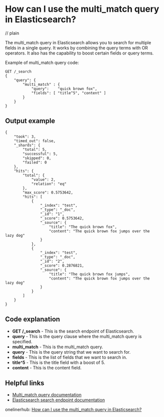 # How can I use the multi_match query in Elasticsearch?
// plain

The multi_match query in Elasticsearch allows you to search for multiple fields in a single query. It works by combining the query terms with OR operators. It also has the capability to boost certain fields or query terms.

Example of multi_match query code:
```
GET /_search
{
    "query": {
        "multi_match" : {
            "query":    "quick brown fox",
            "fields": [ "title^5", "content" ]
        }
    }
}
```
## Output example

```
{
    "took": 3,
    "timed_out": false,
    "_shards": {
        "total": 5,
        "successful": 5,
        "skipped": 0,
        "failed": 0
    },
    "hits": {
        "total": {
            "value": 2,
            "relation": "eq"
        },
        "max_score": 0.5753642,
        "hits": [
            {
                "_index": "test",
                "_type": "_doc",
                "_id": "1",
                "_score": 0.5753642,
                "_source": {
                    "title": "The quick brown fox",
                    "content": "The quick brown fox jumps over the lazy dog"
                }
            },
            {
                "_index": "test",
                "_type": "_doc",
                "_id": "2",
                "_score": 0.2876821,
                "_source": {
                    "title": "The quick brown fox jumps",
                    "content": "The quick brown fox jumps over the lazy dog"
                }
            }
        ]
    }
}
```

## Code explanation

- **GET /_search** - This is the search endpoint of Elasticsearch.
- **query** - This is the query clause where the multi_match query is specified.
- **multi_match** - This is the multi_match query.
- **query** - This is the query string that we want to search for.
- **fields** - This is the list of fields that we want to search in.
- **title^5** - This is the title field with a boost of 5.
- **content** - This is the content field.

## Helpful links
- [Multi_match query documentation](https://www.elastic.co/guide/en/elasticsearch/reference/current/query-dsl-multi-match-query.html)
- [Elasticsearch search endpoint documentation](https://www.elastic.co/guide/en/elasticsearch/reference/current/search-search.html)

onelinerhub: [How can I use the multi_match query in Elasticsearch?](https://onelinerhub.com/elasticsearch/how-can-i-use-the-multi-match-query-in-elasticsearch)
